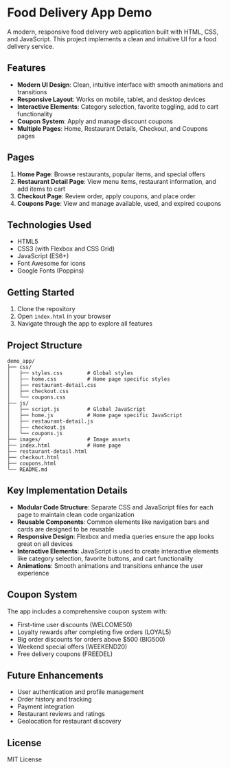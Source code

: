# Food Delivery App Demo

A modern, responsive food delivery web application built with HTML, CSS, and JavaScript. This project implements a clean and intuitive UI for a food delivery service.

## Features

- **Modern UI Design**: Clean, intuitive interface with smooth animations and transitions
- **Responsive Layout**: Works on mobile, tablet, and desktop devices
- **Interactive Elements**: Category selection, favorite toggling, add to cart functionality
- **Coupon System**: Apply and manage discount coupons
- **Multiple Pages**: Home, Restaurant Details, Checkout, and Coupons pages

## Pages

1. **Home Page**: Browse restaurants, popular items, and special offers
2. **Restaurant Detail Page**: View menu items, restaurant information, and add items to cart
3. **Checkout Page**: Review order, apply coupons, and place order
4. **Coupons Page**: View and manage available, used, and expired coupons

## Technologies Used

- HTML5
- CSS3 (with Flexbox and CSS Grid)
- JavaScript (ES6+)
- Font Awesome for icons
- Google Fonts (Poppins)

## Getting Started

1. Clone the repository
2. Open `index.html` in your browser
3. Navigate through the app to explore all features

## Project Structure

```
demo_app/
├── css/
│   ├── styles.css        # Global styles
│   ├── home.css          # Home page specific styles
│   ├── restaurant-detail.css
│   ├── checkout.css
│   └── coupons.css
├── js/
│   ├── script.js         # Global JavaScript
│   ├── home.js           # Home page specific JavaScript
│   ├── restaurant-detail.js
│   ├── checkout.js
│   └── coupons.js
├── images/               # Image assets
├── index.html            # Home page
├── restaurant-detail.html
├── checkout.html
├── coupons.html
└── README.md
```

## Key Implementation Details

- **Modular Code Structure**: Separate CSS and JavaScript files for each page to maintain clean code organization
- **Reusable Components**: Common elements like navigation bars and cards are designed to be reusable
- **Responsive Design**: Flexbox and media queries ensure the app looks great on all devices
- **Interactive Elements**: JavaScript is used to create interactive elements like category selection, favorite buttons, and cart functionality
- **Animations**: Smooth animations and transitions enhance the user experience

## Coupon System

The app includes a comprehensive coupon system with:

- First-time user discounts (WELCOME50)
- Loyalty rewards after completing five orders (LOYAL5)
- Big order discounts for orders above $500 (BIG500)
- Weekend special offers (WEEKEND20)
- Free delivery coupons (FREEDEL)

## Future Enhancements

- User authentication and profile management
- Order history and tracking
- Payment integration
- Restaurant reviews and ratings
- Geolocation for restaurant discovery

## License

MIT License 
